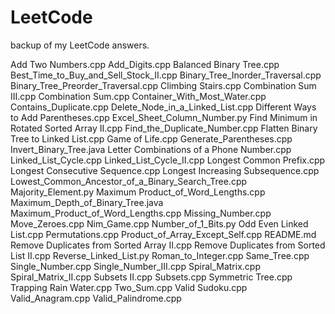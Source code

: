 # LeetCode
backup of my LeetCode answers.

Add Two Numbers.cpp
Add_Digits.cpp
Balanced Binary Tree.cpp
Best_Time_to_Buy_and_Sell_Stock_II.cpp
Binary_Tree_Inorder_Traversal.cpp
Binary_Tree_Preorder_Traversal.cpp
Climbing Stairs.cpp
Combination Sum III.cpp
Combination Sum.cpp
Container_With_Most_Water.cpp
Contains_Duplicate.cpp
Delete_Node_in_a_Linked_List.cpp
Different Ways to Add Parentheses.cpp
Excel_Sheet_Column_Number.py
Find Minimum in Rotated Sorted Array II.cpp
Find_the_Duplicate_Number.cpp
Flatten Binary Tree to Linked List.cpp
Game of Life.cpp
Generate_Parentheses.cpp
Invert_Binary_Tree.java
Letter Combinations of a Phone Number.cpp
Linked_List_Cycle.cpp
Linked_List_Cycle_II.cpp
Longest Common Prefix.cpp
Longest Consecutive Sequence.cpp
Longest Increasing Subsequence.cpp
Lowest_Common_Ancestor_of_a_Binary_Search_Tree.cpp
Majority_Element.py
Maximum Product_of_Word_Lengths.cpp
Maximum_Depth_of_Binary_Tree.java
Maximum_Product_of_Word_Lengths.cpp
Missing_Number.cpp
Move_Zeroes.cpp
Nim_Game.cpp
Number_of_1_Bits.py
Odd Even Linked List.cpp
Permutations.cpp
Product_of_Array_Except_Self.cpp
README.md
Remove Duplicates from Sorted Array II.cpp
Remove Duplicates from Sorted List II.cpp
Reverse_Linked_List.py
Roman_to_Integer.cpp
Same_Tree.cpp
Single_Number.cpp
Single_Number_III.cpp
Spiral_Matrix.cpp
Spiral_Matrix_II.cpp
Subsets II.cpp
Subsets.cpp
Symmetric Tree.cpp
Trapping Rain Water.cpp
Two_Sum.cpp
Valid Sudoku.cpp
Valid_Anagram.cpp
Valid_Palindrome.cpp
